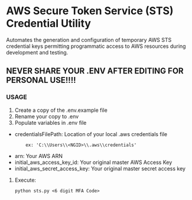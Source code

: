 # AWS Secure Token Service (STS) Credential Utility

Automates the generation and configuration of temporary AWS STS credential keys permitting programmatic access to AWS resources during development and testing.

## NEVER SHARE YOUR .ENV AFTER EDITING FOR PERSONAL USE!!!!

### USAGE

1. Create a copy of the .env.example file
1. Rename your copy to .env
1. Populate variables in .env file

- credentialsFilePath: Location of your local .aws credentials file
  ```
      ex: 'C:\\Users\\<NGID>\\.aws\\credentials'
  ```
- arn: Your AWS ARN
- initial_aws_access_key_id: Your original master AWS Access Key
- initial_aws_secret_access_key: Your original master secret access key

1. Execute:
   ```
   python sts.py <6 digit MFA Code>
   ```
